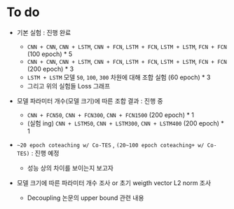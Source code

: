 
# To do  
- 기본 실험 : 진행 완료
  - ```CNN + CNN```, ```CNN + LSTM```, ```CNN + FCN```, ```LSTM + FCN```, ```LSTM + LSTM```, ```FCN + FCN```  (100 epoch) * 5
  - ```CNN + CNN```, ```CNN + LSTM```, ```CNN + FCN```, ```LSTM + FCN```, ```LSTM + LSTM```, ```FCN + FCN```  (200 epoch) * 3
  - ```LSTM + LSTM``` 모델 ```50```, ```100```, ```300``` 차원에 대해 조합 실험 (60 epoch) * 3
  - 그리고 위의 실험들 Loss 그래프

- 모델 파라미터 개수(모델 크기)에 따른 조합 결과 : 진행 중
  - ```CNN + FCN50```, ```CNN + FCN300```, ```CNN + FCN1500``` (200 epoch) * 1
  - (실험 ing) ```CNN + LSTM50```, ```CNN + LSTM300```, ```CNN + LSTM400``` (200 epoch) * 1

- ```~20 epoch coteaching w/ Co-TES``` , ```(20~100 epoch coteaching+ w/ Co-TES)``` : 진행 예정
  - 성능 상의 차이를 보이는지 보고자

- 모델 크기에 따른 파라미터 개수 조사 or 초기 weigth vector L2 norm 조사
  - Decoupling 논문의 upper bound 관련 내용